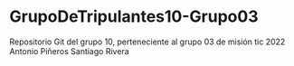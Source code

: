 # GrupoDeTripulantes10-Grupo03
Repositorio Git del grupo 10, perteneciente al grupo 03 de misión tic 2022
Antonio Piñeros
Santiago Rivera


